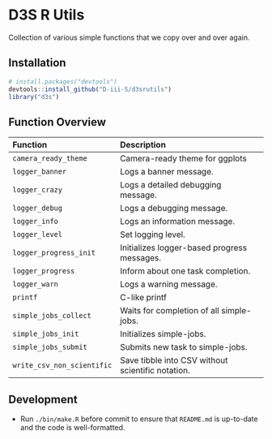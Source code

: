 
<!-- README.md is generated from README.Rmd. Please edit that file -->

# D3S R Utils

Collection of various simple functions that we copy over and over again.

## Installation

``` r
# install.packages("devtools")
devtools::install_github("D-iii-S/d3srutils")
library("d3s")
```

## Function Overview

| Function                   | Description                                       |
| :------------------------- | :------------------------------------------------ |
| `camera_ready_theme`       | Camera-ready theme for ggplots                    |
| `logger_banner`            | Logs a banner message.                            |
| `logger_crazy`             | Logs a detailed debugging message.                |
| `logger_debug`             | Logs a debugging message.                         |
| `logger_info`              | Logs an information message.                      |
| `logger_level`             | Set logging level.                                |
| `logger_progress_init`     | Initializes logger-based progress messages.       |
| `logger_progress`          | Inform about one task completion.                 |
| `logger_warn`              | Logs a warning message.                           |
| `printf`                   | C-like printf                                     |
| `simple_jobs_collect`      | Waits for completion of all simple-jobs.          |
| `simple_jobs_init`         | Initializes simple-jobs.                          |
| `simple_jobs_submit`       | Submits new task to simple-jobs.                  |
| `write_csv_non_scientific` | Save tibble into CSV without scientific notation. |

## Development

  - Run `./bin/make.R` before commit to ensure that `README.md` is
    up-to-date and the code is well-formatted.
